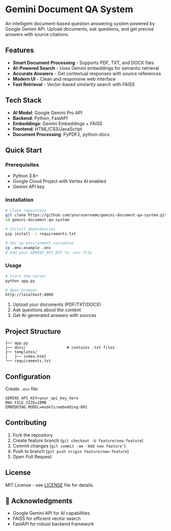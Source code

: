 # Gemini Document QA System

An intelligent document-based question answering system powered by Google Gemini API. Upload documents, ask questions, and get precise answers with source citations.

## Features

- **Smart Document Processing** - Supports PDF, TXT, and DOCX files
- **AI-Powered Search** - Uses Gemini embeddings for semantic retrieval
- **Accurate Answers** - Get contextual responses with source references
- **Modern UI** - Clean and responsive web interface
- **Fast Retrieval** - Vector-based similarity search with FAISS

## Tech Stack

- **AI Model**: Google Gemini Pro API
- **Backend**: Python, FastAPI
- **Embeddings**: Gemini Embeddings + FAISS
- **Frontend**: HTML/CSS/JavaScript
- **Document Processing**: PyPDF2, python-docx

## Quick Start

### Prerequisites
- Python 3.8+
- Google Cloud Project with Vertex AI enabled
- Gemini API key

### Installation

```bash
# Clone repository
git clone https://github.com/yourusername/gemini-document-qa-system.git
cd gemini-document-qa-system

# Install dependencies
pip install -r requirements.txt

# Set up environment variables
cp .env.example .env
# Add your GEMINI_API_KEY to .env file
```

### Usage

```bash
# Start the server
python app.py

# Open browser
http://localhost:8000
```

1. Upload your documents (PDF/TXT/DOCX)
2. Ask questions about the content
3. Get AI-generated answers with sources

##  Project Structure

```
├── app.py
├── docs/                  # contains .txt files
├── templates/
│   ├── index.html
└── requirements.txt

```

##  Configuration

Create `.env` file:
```env
GEMINI_API_KEY=your_api_key_here
MAX_FILE_SIZE=10MB
EMBEDDING_MODEL=models/embedding-001
```

##  Contributing

1. Fork the repository
2. Create feature branch (`git checkout -b feature/new-feature`)
3. Commit changes (`git commit -am 'Add new feature'`)
4. Push to branch (`git push origin feature/new-feature`)
5. Open Pull Request

##  License

MIT License - see [LICENSE](LICENSE) file for details.

## 🙏 Acknowledgments

- Google Gemini API for AI capabilities
- FAISS for efficient vector search
- FastAPI for robust backend framework
